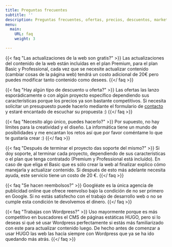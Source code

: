 ```yaml
---
title: Preguntas frecuentes
subtitle: ''
description: Preguntas frecuentes, ofertas, precios, descuentos, marketing digital
menu:
  main:
    URL: faq
    weight: 3

---
```

{{< faq "Las actualizaciones de la web son gratis?" >}} Las actualizaciones del contenido de la web están incluídas en el plan Premium, para el plan Basic y Professional, cada vez que se necesite actualizar contenido (cambiar cosas de la página web) tendrá un costo adicional de 20€ pero puedes modificar tanto contenido como desees. {{</ faq >}}

{{< faq "Hay algún tipo de descuento u oferta?" >}} Las ofertas las lanzo esporádicamente o con algún proyecto específico dependiendo sus características porque los precios ya son bastante competitivos. Si necesita solicitar un presupuesto puede hacerlo mediante el formulario de [contacto](https://www.googleate.es/contact/ "Contacto") y estaré encantado de escuchar su propuesta :) {{</ faq >}}

{{< faq "Necesito algo único, puedes hacerlo?" >}} Por supuesto, no hay límites para la creatividad y el diseño. La informática tiene un mundo de posibilidades y me encantan los retos así que por favor coméntame lo que te gustaría crear :) {{</ faq >}}

{{< faq "Después de terminar el proyecto das soporte del mismo?" >}} Si doy soporte, al terminar cada proyecto, dependiendo de sus características o el plan que tenga contratado (Premium y Professional está incluído). En caso de que eliga el Basic que es sólo crear la web al finalizar explico cómo manejarla y actualizar contenido. Si después de esto más adelante necesita ayuda, este servicio tiene un costo de 20 €. {{</ faq >}}

{{< faq "Se hacen reembolsos?" >}} Googléate es la única agencia de publicidad online que ofrece reenvolso bajo la condición de no ser primero en Google. Si no estás satisfecho con el trabajo de desarrollo web o no se cumple esta condición te devolvemos el dinero. {{</ faq >}}

{{< faq "Trabajas con Wordpress?" >}} Uso mayormente porque es más competitivo en buscadores el CMS de páginas estáticas HUGO, pero si lo deseas si qué sé usar Wordpress perfectamente si estás más familiarizado con este para actualizar contenido luego. De hecho antes de comenzar a usar HUGO las web las hacía siempre con Wordpress que ya se ha ido quedando más atrás. {{</ faq >}}
